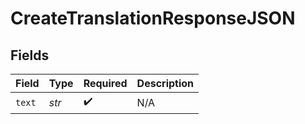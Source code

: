 # CreateTranslationResponseJSON


## Fields

| Field              | Type               | Required           | Description        |
| ------------------ | ------------------ | ------------------ | ------------------ |
| `text`             | *str*              | :heavy_check_mark: | N/A                |